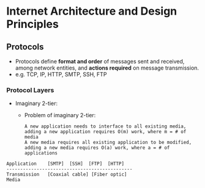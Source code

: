 # Internet Architecture and Design Principles
## Protocols
- Protocols define **format and order** of messages sent and received, among network entities, and **actions required** on message transmission.
- e.g. TCP, IP, HTTP, SMTP, SSH, FTP
### Protocol Layers
- Imaginary 2-tier:

  - Problem of imaginary 2-tier:

    ```
    A new application needs to interface to all existing media, adding a new application requires O(m) work, where m = # of media
    A new media requires all existing application to be modified, adding a new media requires O(a) work, where a = # of applications
    ```
```
Application    [SMTP]  [SSH]  [FTP]  [HTTP]
----------------------------------------------
Transmission   [Coaxial cable] [Fiber optic]
Media
```
